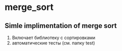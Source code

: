 # merge_sort
Simle implimentation of merge sort
---
1) Включает библиотеку с сортировками
2) автоматические тесты (см. папку test)
